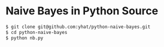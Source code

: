 # Naive Bayes in Python Source


```bash
$ git clone git@github.com:yhat/python-naive-bayes.git
$ cd python-naive-bayes
$ python nb.py
```

